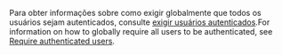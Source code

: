 <span data-ttu-id="42e54-101">Para obter informações sobre como exigir globalmente que todos os usuários sejam autenticados, consulte [exigir usuários autenticados](xref:security/authorization/secure-data#rau).</span><span class="sxs-lookup"><span data-stu-id="42e54-101">For information on how to globally require all users to be authenticated, see [Require authenticated users](xref:security/authorization/secure-data#rau).</span></span>